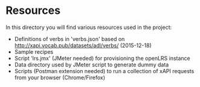 Resources
======

In this directory you will find various resources used in the project:

* Definitions of verbs in 'verbs.json' based on http://xapi.vocab.pub/datasets/adl/verbs/ (2015-12-18)
* Sample recipes
* Script 'lrs.jmx' (JMeter needed) for provisioning the openLRS instance
* Data directory used by JMeter script to generate dummy data
* Scripts (Postman extension needed) to run a collection of xAPI requests from your browser (Chrome/Firefox)
